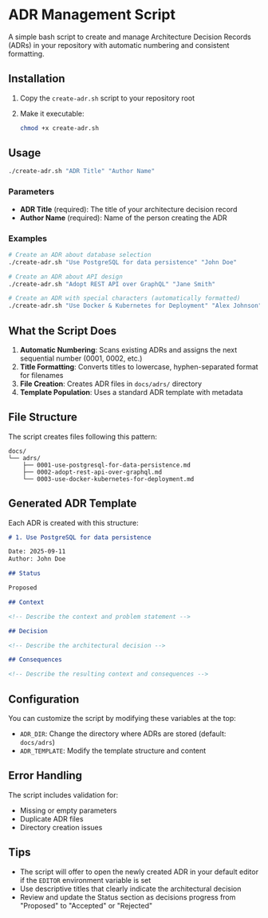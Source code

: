 # ADR Management Script

A simple bash script to create and manage Architecture Decision Records (ADRs) in your repository with automatic numbering and consistent formatting.

## Installation

1. Copy the `create-adr.sh` script to your repository root
2. Make it executable:

   ```bash
   chmod +x create-adr.sh
   ```

## Usage

```bash
./create-adr.sh "ADR Title" "Author Name"
```

### Parameters

- **ADR Title** (required): The title of your architecture decision record
- **Author Name** (required): Name of the person creating the ADR

### Examples

```bash
# Create an ADR about database selection
./create-adr.sh "Use PostgreSQL for data persistence" "John Doe"

# Create an ADR about API design
./create-adr.sh "Adopt REST API over GraphQL" "Jane Smith"

# Create an ADR with special characters (automatically formatted)
./create-adr.sh "Use Docker & Kubernetes for Deployment" "Alex Johnson"
```

## What the Script Does

1. **Automatic Numbering**: Scans existing ADRs and assigns the next sequential number (0001, 0002, etc.)
2. **Title Formatting**: Converts titles to lowercase, hyphen-separated format for filenames
3. **File Creation**: Creates ADR files in `docs/adrs/` directory
4. **Template Population**: Uses a standard ADR template with metadata

## File Structure

The script creates files following this pattern:

```text
docs/
└── adrs/
    ├── 0001-use-postgresql-for-data-persistence.md
    ├── 0002-adopt-rest-api-over-graphql.md
    └── 0003-use-docker-kubernetes-for-deployment.md
```

## Generated ADR Template

Each ADR is created with this structure:

```markdown
# 1. Use PostgreSQL for data persistence

Date: 2025-09-11
Author: John Doe

## Status

Proposed

## Context

<!-- Describe the context and problem statement -->

## Decision

<!-- Describe the architectural decision -->

## Consequences

<!-- Describe the resulting context and consequences -->
```

## Configuration

You can customize the script by modifying these variables at the top:

- `ADR_DIR`: Change the directory where ADRs are stored (default: `docs/adrs`)
- `ADR_TEMPLATE`: Modify the template structure and content

## Error Handling

The script includes validation for:

- Missing or empty parameters
- Duplicate ADR files
- Directory creation issues

## Tips

- The script will offer to open the newly created ADR in your default editor if the `EDITOR` environment variable is set
- Use descriptive titles that clearly indicate the architectural decision
- Review and update the Status section as decisions progress from "Proposed" to "Accepted" or "Rejected"
